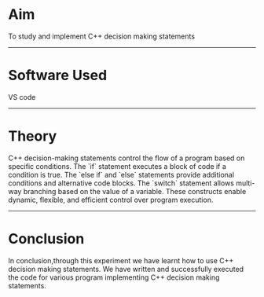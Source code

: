 <h1>Aim</h1>
<p>To study and implement C++ decision making statements</p>
<hr>
<h1>Software Used</h1>
<p>VS code</p>
<hr>
<h1>Theory</h1>
<p>C++ decision-making statements control the flow of a program based on specific conditions. The `if` statement executes a block of code if a condition is true. The `else if` and `else` statements provide additional conditions and alternative code blocks. The `switch` statement allows multi-way branching based on the value of a variable. These constructs enable dynamic, flexible, and efficient control over program execution.</p>
<hr>
<h1>Conclusion</h1>
<p>In conclusion,through this experiment we have learnt how to use C++ decision making statements. We have written and successfully executed the code for various program implementing C++ decision making statements.</p>
